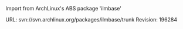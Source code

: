 Import from ArchLinux's ABS package 'ilmbase'

URL: svn://svn.archlinux.org/packages/ilmbase/trunk
Revision: 196284

